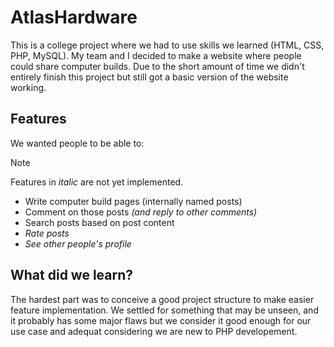 # AtlasHardware

This is a college project where we had to use skills we learned (HTML, CSS, PHP, MySQL). My team and I decided to make a website where people could share computer builds. Due to the short amount of time we didn't entirely finish this project but still got a basic version of the website working.

## Features

We wanted people to be able to:

> [!NOTE]  
> Features in *italic* are not yet implemented.

- Write computer build pages (internally named posts)
- Comment on those posts *(and reply to other comments)*
- Search posts based on post content
- *Rate posts*
- *See other people's profile*

## What did we learn?

The hardest part was to conceive a good project structure to make easier feature implementation. We settled for something that may be unseen, and it probably has some major flaws but we consider it good enough for our use case and adequat considering we are new to PHP developement. 
